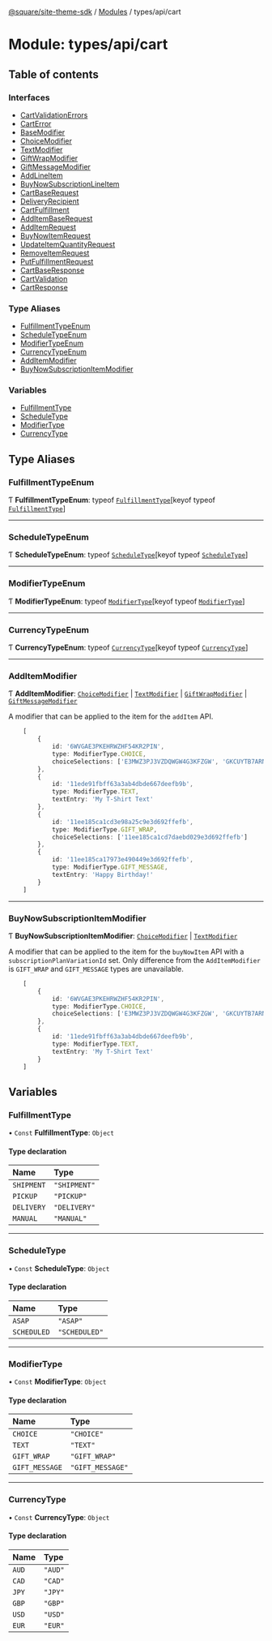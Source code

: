 [@square/site-theme-sdk](../GettingStarted.md) / [Modules](../modules.md) / types/api/cart

# Module: types/api/cart

## Table of contents

### Interfaces

- [CartValidationErrors](../interfaces/types_api_cart.CartValidationErrors.md)
- [CartError](../interfaces/types_api_cart.CartError.md)
- [BaseModifier](../interfaces/types_api_cart.BaseModifier.md)
- [ChoiceModifier](../interfaces/types_api_cart.ChoiceModifier.md)
- [TextModifier](../interfaces/types_api_cart.TextModifier.md)
- [GiftWrapModifier](../interfaces/types_api_cart.GiftWrapModifier.md)
- [GiftMessageModifier](../interfaces/types_api_cart.GiftMessageModifier.md)
- [AddLineItem](../interfaces/types_api_cart.AddLineItem.md)
- [BuyNowSubscriptionLineItem](../interfaces/types_api_cart.BuyNowSubscriptionLineItem.md)
- [CartBaseRequest](../interfaces/types_api_cart.CartBaseRequest.md)
- [DeliveryRecipient](../interfaces/types_api_cart.DeliveryRecipient.md)
- [CartFulfillment](../interfaces/types_api_cart.CartFulfillment.md)
- [AddItemBaseRequest](../interfaces/types_api_cart.AddItemBaseRequest.md)
- [AddItemRequest](../interfaces/types_api_cart.AddItemRequest.md)
- [BuyNowItemRequest](../interfaces/types_api_cart.BuyNowItemRequest.md)
- [UpdateItemQuantityRequest](../interfaces/types_api_cart.UpdateItemQuantityRequest.md)
- [RemoveItemRequest](../interfaces/types_api_cart.RemoveItemRequest.md)
- [PutFulfillmentRequest](../interfaces/types_api_cart.PutFulfillmentRequest.md)
- [CartBaseResponse](../interfaces/types_api_cart.CartBaseResponse.md)
- [CartValidation](../interfaces/types_api_cart.CartValidation.md)
- [CartResponse](../interfaces/types_api_cart.CartResponse.md)

### Type Aliases

- [FulfillmentTypeEnum](types_api_cart.md#fulfillmenttypeenum)
- [ScheduleTypeEnum](types_api_cart.md#scheduletypeenum)
- [ModifierTypeEnum](types_api_cart.md#modifiertypeenum)
- [CurrencyTypeEnum](types_api_cart.md#currencytypeenum)
- [AddItemModifier](types_api_cart.md#additemmodifier)
- [BuyNowSubscriptionItemModifier](types_api_cart.md#buynowsubscriptionitemmodifier)

### Variables

- [FulfillmentType](types_api_cart.md#fulfillmenttype)
- [ScheduleType](types_api_cart.md#scheduletype)
- [ModifierType](types_api_cart.md#modifiertype)
- [CurrencyType](types_api_cart.md#currencytype)

## Type Aliases

### FulfillmentTypeEnum

Ƭ **FulfillmentTypeEnum**: typeof [`FulfillmentType`](types_api_cart.md#fulfillmenttype)[keyof typeof [`FulfillmentType`](types_api_cart.md#fulfillmenttype)]

___

### ScheduleTypeEnum

Ƭ **ScheduleTypeEnum**: typeof [`ScheduleType`](types_api_cart.md#scheduletype)[keyof typeof [`ScheduleType`](types_api_cart.md#scheduletype)]

___

### ModifierTypeEnum

Ƭ **ModifierTypeEnum**: typeof [`ModifierType`](types_api_cart.md#modifiertype)[keyof typeof [`ModifierType`](types_api_cart.md#modifiertype)]

___

### CurrencyTypeEnum

Ƭ **CurrencyTypeEnum**: typeof [`CurrencyType`](types_api_cart.md#currencytype)[keyof typeof [`CurrencyType`](types_api_cart.md#currencytype)]

___

### AddItemModifier

Ƭ **AddItemModifier**: [`ChoiceModifier`](../interfaces/types_api_cart.ChoiceModifier.md) \| [`TextModifier`](../interfaces/types_api_cart.TextModifier.md) \| [`GiftWrapModifier`](../interfaces/types_api_cart.GiftWrapModifier.md) \| [`GiftMessageModifier`](../interfaces/types_api_cart.GiftMessageModifier.md)

A modifier that can be applied to the item for the `addItem` API.
```ts
	[
		{
			id: '6WVGAE3PKEHRWZHF54KR2PIN',
			type: ModifierType.CHOICE,
			choiceSelections: ['E3MWZ3PJ3VZDQWGW4G3KFZGW', 'GKCUYTB7ARN25J7BTRTOSVHO']
		},
		{
			id: '11ede91fbff63a3ab4dbde667deefb9b',
			type: ModifierType.TEXT,
			textEntry: 'My T-Shirt Text'
		},
		{
			id: '11ee185ca1cd3e98a25c9e3d692ffefb',
			type: ModifierType.GIFT_WRAP,
			choiceSelections: ['11ee185ca1cd7daebd029e3d692ffefb']
		},
		{
			id: '11ee185ca17973e490449e3d692ffefb',
			type: ModifierType.GIFT_MESSAGE,
			textEntry: 'Happy Birthday!'
		}
	]
```

___

### BuyNowSubscriptionItemModifier

Ƭ **BuyNowSubscriptionItemModifier**: [`ChoiceModifier`](../interfaces/types_api_cart.ChoiceModifier.md) \| [`TextModifier`](../interfaces/types_api_cart.TextModifier.md)

A modifier that can be applied to the item for the `buyNowItem` API with a `subscriptionPlanVariationId` set.
Only difference from the `AddItemModifier` is `GIFT_WRAP` and `GIFT_MESSAGE` types are unavailable.
```ts
	[
		{
			id: '6WVGAE3PKEHRWZHF54KR2PIN',
			type: ModifierType.CHOICE,
			choiceSelections: ['E3MWZ3PJ3VZDQWGW4G3KFZGW', 'GKCUYTB7ARN25J7BTRTOSVHO']
		},
		{
			id: '11ede91fbff63a3ab4dbde667deefb9b',
			type: ModifierType.TEXT,
			textEntry: 'My T-Shirt Text'
		}
	]
```

## Variables

### FulfillmentType

• `Const` **FulfillmentType**: `Object`

#### Type declaration

| Name | Type |
| :------ | :------ |
| `SHIPMENT` | ``"SHIPMENT"`` |
| `PICKUP` | ``"PICKUP"`` |
| `DELIVERY` | ``"DELIVERY"`` |
| `MANUAL` | ``"MANUAL"`` |

___

### ScheduleType

• `Const` **ScheduleType**: `Object`

#### Type declaration

| Name | Type |
| :------ | :------ |
| `ASAP` | ``"ASAP"`` |
| `SCHEDULED` | ``"SCHEDULED"`` |

___

### ModifierType

• `Const` **ModifierType**: `Object`

#### Type declaration

| Name | Type |
| :------ | :------ |
| `CHOICE` | ``"CHOICE"`` |
| `TEXT` | ``"TEXT"`` |
| `GIFT_WRAP` | ``"GIFT_WRAP"`` |
| `GIFT_MESSAGE` | ``"GIFT_MESSAGE"`` |

___

### CurrencyType

• `Const` **CurrencyType**: `Object`

#### Type declaration

| Name | Type |
| :------ | :------ |
| `AUD` | ``"AUD"`` |
| `CAD` | ``"CAD"`` |
| `JPY` | ``"JPY"`` |
| `GBP` | ``"GBP"`` |
| `USD` | ``"USD"`` |
| `EUR` | ``"EUR"`` |
